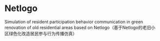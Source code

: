 # Netlogo
Simulation of resident participation behavior communication in green renovation of old residential areas based on Netlogo（基于Netlogo的老旧小区绿色化改造居民参与行为传播仿真）
